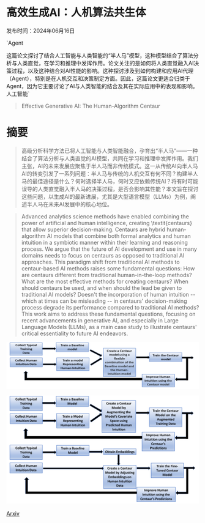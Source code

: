 # 高效生成AI：人机算法共生体

发布时间：2024年06月16日

`Agent

这篇论文探讨了结合人工智能与人类智能的“半人马”模型，这种模型结合了算法分析与人类直觉，在学习和推理中发挥作用。论文关注的是如何将人类直觉融入AI决策过程，以及这种结合对AI性能的影响。这种探讨涉及到如何构建和应用AI代理（Agent），特别是在人机交互和决策制定方面。因此，这篇论文更适合归类于Agent，因为它主要讨论了AI与人类智能的结合及其在实际应用中的表现和影响。` `人工智能`

> Effective Generative AI: The Human-Algorithm Centaur

# 摘要

> 高级分析科学方法已将人工智能与人类智能融合，孕育出“半人马”——一种结合了算法分析与人类直觉的AI模型，共同在学习和推理中发挥作用。我们主张，AI的未来发展应聚焦于半人马而非传统模式。这一从传统AI向半人马AI的转变引发了一系列问题：半人马与传统的人机交互有何不同？构建半人马的最佳途径是什么？何时选择半人马，何时又应依赖传统AI？将有时可能误导的人类直觉融入半人马的决策过程，是否会影响其性能？本文旨在探讨这些问题，以生成AI的最新进展，尤其是大型语言模型（LLMs）为例，阐述半人马在未来AI发展中的核心地位。

> Advanced analytics science methods have enabled combining the power of artificial and human intelligence, creating \textit{centaurs} that allow superior decision-making. Centaurs are hybrid human-algorithm AI models that combine both formal analytics and human intuition in a symbiotic manner within their learning and reasoning process. We argue that the future of AI development and use in many domains needs to focus on centaurs as opposed to traditional AI approaches. This paradigm shift from traditional AI methods to centaur-based AI methods raises some fundamental questions: How are centaurs different from traditional human-in-the-loop methods? What are the most effective methods for creating centaurs? When should centaurs be used, and when should the lead be given to traditional AI models? Doesn't the incorporation of human intuition -- which at times can be misleading -- in centaurs' decision-making process degrade its performance compared to traditional AI methods? This work aims to address these fundamental questions, focusing on recent advancements in generative AI, and especially in Large Language Models (LLMs), as a main case study to illustrate centaurs' critical essentiality to future AI endeavors.

![高效生成AI：人机算法共生体](../../../paper_images/2406.10942/x1.png)

![高效生成AI：人机算法共生体](../../../paper_images/2406.10942/specific.png)

[Arxiv](https://arxiv.org/abs/2406.10942)